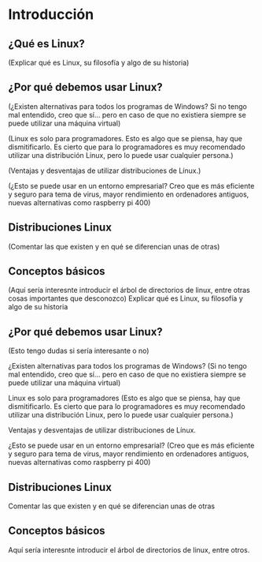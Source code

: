 # Introducción

## ¿Qué es Linux?
(Explicar qué es Linux, su filosofía y algo de su historia)

## ¿Por qué debemos usar Linux?

(¿Existen alternativas para todos los programas de Windows? Si no tengo mal entendido, creo que sí...
pero en caso de que no existiera siempre se puede utilizar una máquina virtual)

(Linux es solo para programadores. Esto es algo que se piensa, hay que dismitificarlo. Es cierto que para
lo programadores es muy recomendado utilizar una distribución Linux, pero lo puede usar cualquier persona.)

(Ventajas y desventajas de utilizar distribuciones de Línux.)

(¿Esto se puede usar en un entorno empresarial? Creo que es más eficiente y seguro para tema de virus,
mayor rendimiento en ordenadores antiguos, nuevas alternativas como raspberry pi 400)

## Distribuciones Linux
(Comentar las que existen y en qué se diferencian unas de otras)

## Conceptos básicos
(Aquí sería interesnte introducir el árbol de directorios de linux, entre otras cosas importantes que desconozco)
Explicar qué es Linux, su filosofía y algo de su historia

## ¿Por qué debemos usar Linux?
(Esto tengo dudas si sería interesante o no)

¿Existen alternativas para todos los programas de Windows? (Si no tengo mal entendido, creo que sí...
pero en caso de que no existiera siempre se puede utilizar una máquina virtual)

Linux es solo para programadores (Esto es algo que se piensa, hay que dismitificarlo. Es cierto que para
lo programadores es muy recomendado utilizar una distribución Linux, pero lo puede usar cualquier persona.)

Ventajas y desventajas de utilizar distribuciones de Línux.

¿Esto se puede usar en un entorno empresarial? (Creo que es más eficiente y seguro para tema de virus,
mayor rendimiento en ordenadores antiguos, nuevas alternativas como raspberry pi 400)

## Distribuciones Linux
Comentar las que existen y en qué se diferencian unas de otras

## Conceptos básicos
Aquí sería interesnte introducir el árbol de directorios de linux, entre otros.





